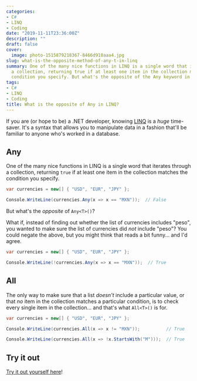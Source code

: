 ```yaml
---
categories:
- C#
- LINQ
- Coding
date: "2019-11-11T23:36:00Z"
description: ""
draft: false
cover:
  image: photo-1515879218367-8466d910aaa4.jpg
slug: what-is-the-opposite-method-of-any-t-in-linq
summary: One of the many nice functions in LINQ is a single word that iterates through
  a collection, returning true if at least one item in the collection matches the
  condition you specify. But what's the opposite of the Any keyword in LINQ?
tags:
- C#
- LINQ
- Coding
title: What is the opposite of Any in LINQ?
---
```

If you are (or hope to be) a .NET developer, knowing [LINQ](https://learn.microsoft.com/en-us/dotnet/csharp/linq/) is a _huge_ time-saver. It's a syntax that allows you to manipulate data in a fashion that'll be familiar to anyone who's worked in a database.

## Any

One of the many nice functions in LINQ is a single word that iterates through a collection, returning `true` if at least one item in the collection matches the condition you specify.

```csharp
var currencies = new[] { "USD", "EUR", "JPY" };

Console.WriteLine(currencies.Any(x => x == "MXN"));  // False
```

But what's the _opposite_ of `Any<T>()`?

What if, instead of finding out whether the list of currencies includes "peso", you wanted to make sure the list of currencies did _not_ include "peso"? You could negate the above, but you might think that reads a bit funny... and I'd agree.

```csharp
var currencies = new[] { "USD", "EUR", "JPY" };

Console.WriteLine(!currencies.Any(x => x == "MXN"));  // True
```

## All

The only way to make sure that a list _doesn't_ include a particular value, or that _no_ item in the collection matches a particular condition, is to check every single item in the collection... and that's what `All<T>()` is for.

```csharp
var currencies = new[] { "USD", "EUR", "JPY" };

Console.WriteLine(currencies.All(x => x != "MXN"));          // True

Console.WriteLine(currencies.All(x => !x.StartsWith("M")));  // True
```

## Try it out

[Try it out yourself here](https://dotnetfiddle.net/Widget/Sxr0Yz)!